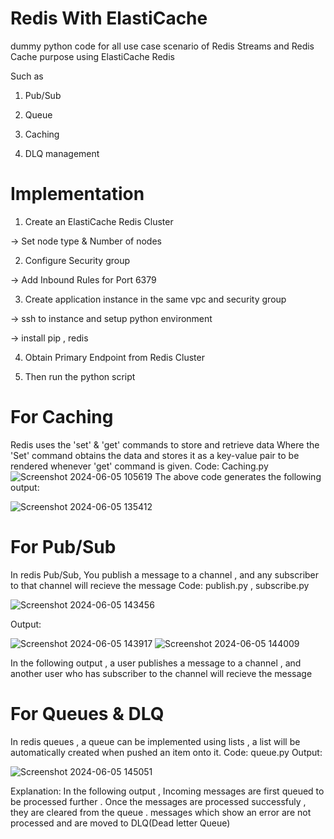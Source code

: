 # Redis With ElastiCache

dummy python code for all use case scenario of Redis Streams and Redis Cache purpose using ElastiCache Redis

Such as

1. Pub/Sub

2. Queue

3. Caching

4. DLQ management

# Implementation

1. Create an ElastiCache Redis Cluster 

→ Set node type & Number of nodes

2. Configure Security group 

→ Add Inbound Rules for Port 6379

3. Create application instance in the same vpc and security group

→ ssh to instance and setup python environment

-> install pip , redis

4. Obtain Primary Endpoint from Redis Cluster

5. Then run the python script

# For Caching 

Redis uses the 'set' & 'get' commands to store and retrieve data
Where the 'Set' command obtains the data and stores it as a key-value pair to be rendered whenever 'get' command is given.
Code: Caching.py
![Screenshot 2024-06-05 105619](https://github.com/YashPradhan77/Redis-with-ElastiCache/assets/83752766/7eaab256-0aa6-481b-b2c4-b56889ce1a6d)
The above code generates the following output:

![Screenshot 2024-06-05 135412](https://github.com/YashPradhan77/Redis-with-ElastiCache/assets/83752766/c6cabbff-7cf4-4b1d-bc1b-331412277186)

# For Pub/Sub 
In redis Pub/Sub, You publish a message to a channel , and any subscriber to that channel will recieve the message
Code: publish.py , subscribe.py

![Screenshot 2024-06-05 143456](https://github.com/YashPradhan77/Redis-with-ElastiCache/assets/83752766/0e8ad6b0-aec1-40df-b71a-0cc577b2feee)

Output:

![Screenshot 2024-06-05 143917](https://github.com/YashPradhan77/Redis-with-ElastiCache/assets/83752766/4624ff52-d906-43a7-a346-aa5a35b8b537)
![Screenshot 2024-06-05 144009](https://github.com/YashPradhan77/Redis-with-ElastiCache/assets/83752766/5d30704c-f96c-4954-a584-4c84680acb7b)

In the following output , a user publishes a message to a channel , and another user who has subscriber to the channel will recieve the message

# For Queues & DLQ
In redis queues , a queue can be implemented using lists , a list will be automatically created when pushed an item onto it.
Code: queue.py 
Output:

![Screenshot 2024-06-05 145051](https://github.com/YashPradhan77/Redis-with-ElastiCache/assets/83752766/1f264271-63ca-4dab-a791-e0e2023b07e3)

Explanation:
In the following output , Incoming messages are first queued to be processed further . Once the messages are processed successfuly  , they are cleared from the queue . messages which show an error are not processed and are moved to DLQ(Dead letter Queue)
